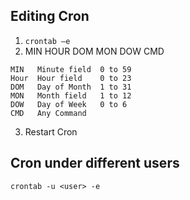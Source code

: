 ## Editing Cron

1. `crontab –e`
2. MIN HOUR DOM MON DOW CMD
```
MIN   Minute field  0 to 59
Hour  Hour field    0 to 23
DOM   Day of Month  1 to 31
MON   Month field   1 to 12
DOW   Day of Week   0 to 6
CMD   Any Command
```
3. Restart Cron

## Cron under different users

`crontab -u <user> -e`
